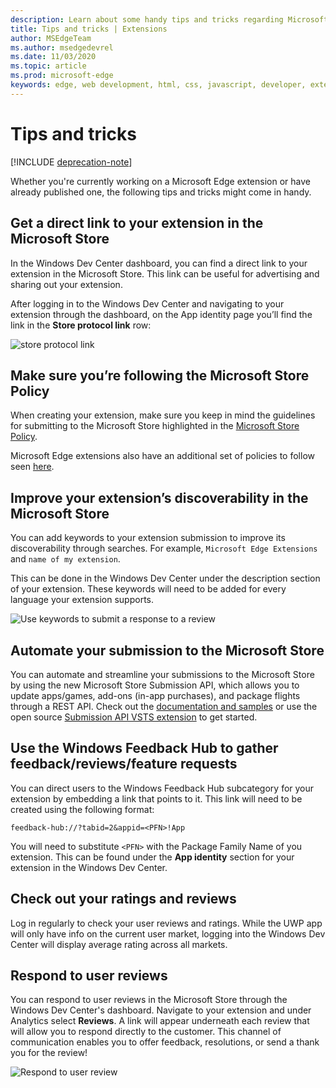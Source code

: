 ```yaml
---
description: Learn about some handy tips and tricks regarding Microsoft Edge extensions
title: Tips and tricks | Extensions
author: MSEdgeTeam
ms.author: msedgedevrel
ms.date: 11/03/2020
ms.topic: article
ms.prod: microsoft-edge
keywords: edge, web development, html, css, javascript, developer, extensions
---
```

# Tips and tricks  

[!INCLUDE [deprecation-note](includes/deprecation-note.md)]  

Whether you're currently working on a Microsoft Edge extension or have already published one, the following tips and tricks might come in handy.  

## Get a direct link to your extension in the Microsoft Store  

In the Windows Dev Center dashboard, you can find a direct link to your extension in the Microsoft Store.  This link can be useful for advertising and sharing out your extension.  

After logging in to the Windows Dev Center and navigating to your extension through the dashboard, on the App identity page you’ll find the link in the **Store protocol link** row:  

![store protocol link](./media/store-link.png)  
 
## Make sure you’re following the Microsoft Store Policy  

When creating your extension, make sure you keep in mind the guidelines for submitting to the Microsoft Store highlighted in the [Microsoft Store Policy](/windows/uwp/publish/store-policies).  
 
Microsoft Edge extensions also have an additional set of policies to follow seen [here](/windows/uwp/publish/store-policies#pol_10_12).  

## Improve your extension’s discoverability in the Microsoft Store  

You can add keywords to your extension submission to improve its discoverability through searches.  For example, `Microsoft Edge Extensions` and `name of my extension`.  

This can be done in the Windows Dev Center under the description section of your extension.  These keywords will need to be added for every language your extension supports.  

![Use keywords to submit a response to a review](./media/keywords.png)  

## Automate your submission to the Microsoft Store  

You can automate and streamline your submissions to the Microsoft Store by using the new Microsoft Store Submission API, which allows you to update apps/games, add-ons \(in-app purchases\), and package flights through a REST API.  Check out the [documentation and samples](/windows/uwp/monetize/create-and-manage-submissions-using-windows-store-services) or use the open source [Submission API VSTS extension](https://github.com/Microsoft/windows-dev-center-vsts-extension) to get started.  

## Use the Windows Feedback Hub to gather feedback/reviews/feature requests  

You can direct users to the Windows Feedback Hub subcategory for your extension by embedding a link that points to it.  This link will need to be created using the following format:  

```text
feedback-hub://?tabid=2&appid=<PFN>!App
```  

You will need to substitute `<PFN>` with the Package Family Name of you extension.  This can be found under the **App identity** section for your extension in the Windows Dev Center.  

## Check out your ratings and reviews  

Log in regularly to check your user reviews and ratings.  While the UWP app will only have info on the current user market, logging into the Windows Dev Center will display average rating across all markets.  

## Respond to user reviews  

You can respond to user reviews in the Microsoft Store through the Windows Dev Center's dashboard.  Navigate to your extension and under Analytics select **Reviews**.  A link will appear underneath each review that will allow you to respond directly to the customer.  This channel of communication enables you to offer feedback, resolutions, or send a thank you for the review!  

![Respond to user review](./media/reviews.png)  
